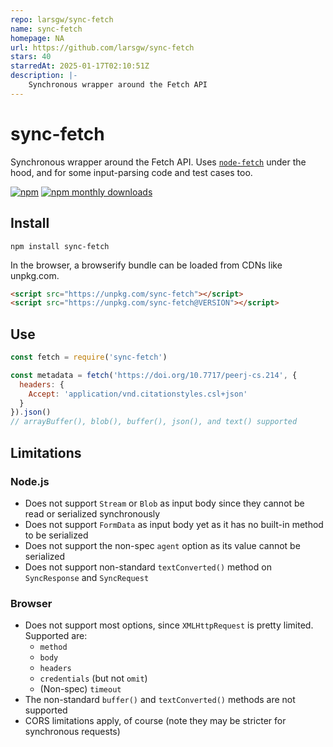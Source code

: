 ```yaml
---
repo: larsgw/sync-fetch
name: sync-fetch
homepage: NA
url: https://github.com/larsgw/sync-fetch
stars: 40
starredAt: 2025-01-17T02:10:51Z
description: |-
    Synchronous wrapper around the Fetch API
---
```


# sync-fetch
Synchronous wrapper around the Fetch API. Uses [`node-fetch`](https://github.com/bitinn/node-fetch) under the hood, and for some input-parsing code and test cases too.

[![npm](https://img.shields.io/npm/v/sync-fetch?style=flat-square)](https://npmjs.com/package/sync-fetch)
[![npm monthly downloads](https://img.shields.io/npm/dm/sync-fetch?style=flat-square)](https://npm-stat.com/charts.html?package=sync-fetch)

## Install

    npm install sync-fetch

In the browser, a browserify bundle can be loaded from CDNs like unpkg.com.

```html
<script src="https://unpkg.com/sync-fetch"></script>
<script src="https://unpkg.com/sync-fetch@VERSION"></script>
```

## Use

```js
const fetch = require('sync-fetch')

const metadata = fetch('https://doi.org/10.7717/peerj-cs.214', {
  headers: {
    Accept: 'application/vnd.citationstyles.csl+json'
  }
}).json()
// arrayBuffer(), blob(), buffer(), json(), and text() supported
```

## Limitations

### Node.js

  - Does not support `Stream` or `Blob` as input body since they cannot be read or serialized synchronously
  - Does not support `FormData` as input body yet as it has no built-in method to be serialized
  - Does not support the non-spec `agent` option as its value cannot be serialized
  - Does not support non-standard `textConverted()` method on `SyncResponse` and `SyncRequest`

### Browser

  - Does not support most options, since `XMLHttpRequest` is pretty limited. Supported are:
    - `method`
    - `body`
    - `headers`
    - `credentials` (but not `omit`)
    - (Non-spec) `timeout`
  - The non-standard `buffer()` and `textConverted()` methods are not supported
  - CORS limitations apply, of course (note they may be stricter for synchronous requests)

